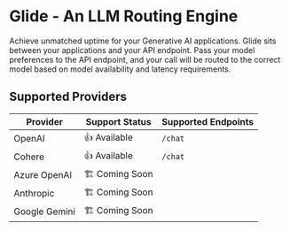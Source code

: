 # Glide - An LLM Routing Engine

Achieve unmatched uptime for your Generative AI applications. Glide sits between your applications and your API endpoint. Pass your model preferences to the API endpoint, and your call will be routed to the correct model based on model availability and latency requirements.

## Supported Providers

| Provider | Support Status | Supported Endpoints |
| --- | --- | --- |
| OpenAI | 👍 Available | `/chat` |
| Cohere | 👍 Available | `/chat` |
| Azure OpenAI | 🏗️ Coming Soon |  |
| Anthropic | 🏗️ Coming Soon |  |
| Google Gemini | 🏗️ Coming Soon |  |